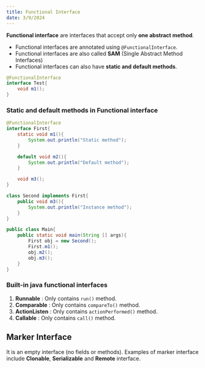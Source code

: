 ```yaml
---
title: Functional Interface
date: 3/9/2024
---
```


**Functional interface** are interfaces that accept only **one abstract method**.
- Functional interfaces are annotated using `@FunctionalInterface`.
- Functional interfaces are also called **SAM** (Single Abstract Method Interfaces)
- Functional interfaces can also have **static and default methods**.

```java
@FunctionalInterface
interface Test{
    void m1();
}
```

### Static and default methods in Functional interface

```java
@FunctionalInterface
interface First{
    static void m1(){
        System.out.println("Static method");
    }

    default void m2(){
        System.out.println("Default method");
    }

    void m3();
}

class Second implements First{
    public void m3(){
        System.out.println("Instance method");
    }
}

public class Main{
    public static void main(String [] args){
        First obj = new Second();
        First.m1();
        obj.m2();
        obj.m3();
    }
}

```

### Built-in java functional interfaces
1. **Runnable** : Only contains `run()` method.
2. **Comparable** : Only contains `compareTo()` method.
3. **ActionListen** :  Only contains `actionPerformed()` method.
4. **Callable** : Only contains `call()` method.


## Marker Interface
It is an empty interface (no fields or methods). Examples of marker interface include **Clonable**, **Serializable** and **Remote** interface.